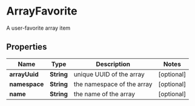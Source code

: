 

# ArrayFavorite

A user-favorite array item

## Properties

| Name | Type | Description | Notes |
|------------ | ------------- | ------------- | -------------|
|**arrayUuid** | **String** | unique UUID of the array |  [optional] |
|**namespace** | **String** | the namespace of the array |  [optional] |
|**name** | **String** | the name of the array |  [optional] |



